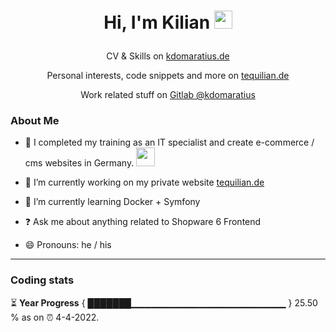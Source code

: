 # <p align="center"> Hi, I'm Kilian <img src="https://github.com/TheDudeThatCode/TheDudeThatCode/blob/master/Assets/wave.gif" width="29px"></p>
<p align="center">CV & Skills on <a href="https://kdomaratius.de">kdomaratius.de</a></p>
<p align="center">Personal interests, code snippets and more on <a href="https://tequilian.de">tequilian.de</a></p>
<p align="center">Work related stuff on <a href="https://gitlab.com/kdomaratius">Gitlab @kdomaratius</a></p>


### About Me
- 🏦 I completed my training as an IT specialist and create e-commerce / cms websites in Germany.
      <img src="https://media.giphy.com/media/WUlplcMpOCEmTGBtBW/giphy.gif" width="30">

- 🔭 I’m currently working on my private website [tequilian.de](https://github.com/despokd/tequilian)  
- 🌱 I’m currently learning Docker + Symfony
- ❓ Ask me about anything related to Shopware 6 Frontend
- 😄 Pronouns: he / his  

---

### Coding stats

<!--START_SECTION:waka-->

<!--END_SECTION:waka-->

⏳ **Year Progress** { ███████▁▁▁▁▁▁▁▁▁▁▁▁▁▁▁▁▁▁▁▁▁▁▁ } 25.50 % as on ⏰ 4-4-2022.


